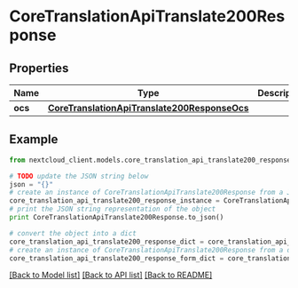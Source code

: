 # CoreTranslationApiTranslate200Response


## Properties
Name | Type | Description | Notes
------------ | ------------- | ------------- | -------------
**ocs** | [**CoreTranslationApiTranslate200ResponseOcs**](CoreTranslationApiTranslate200ResponseOcs.md) |  | 

## Example

```python
from nextcloud_client.models.core_translation_api_translate200_response import CoreTranslationApiTranslate200Response

# TODO update the JSON string below
json = "{}"
# create an instance of CoreTranslationApiTranslate200Response from a JSON string
core_translation_api_translate200_response_instance = CoreTranslationApiTranslate200Response.from_json(json)
# print the JSON string representation of the object
print CoreTranslationApiTranslate200Response.to_json()

# convert the object into a dict
core_translation_api_translate200_response_dict = core_translation_api_translate200_response_instance.to_dict()
# create an instance of CoreTranslationApiTranslate200Response from a dict
core_translation_api_translate200_response_form_dict = core_translation_api_translate200_response.from_dict(core_translation_api_translate200_response_dict)
```
[[Back to Model list]](../README.md#documentation-for-models) [[Back to API list]](../README.md#documentation-for-api-endpoints) [[Back to README]](../README.md)


